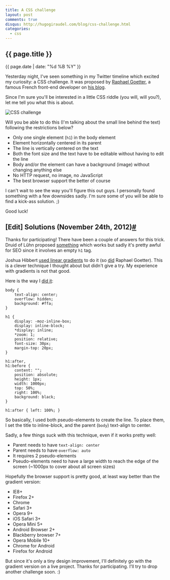 ```yaml
---
title: A CSS challenge
layout: post
comments: true
disqus: http://hugogiraudel.com/blog/css-challenge.html
categories: 
  - css
---
```

<section>
<h1>{{ page.title }}</h1>
<p class="date">{{ page.date | date: "%d %B %Y" }}</p>

<p>Yesterday night, I've seen something in my Twitter timeline which excited my curiosity: a CSS challenge. It was proposed by <a href="https://twitter.com/goetter">Raphael Goetter</a>, a famous French front-end developer on <a href="http://blog.goetter.fr/post/36084887039/tes-pas-cap-premiere-edition" title="CSS challenge on Raphael Goetter's blog">his blog</a>.</p>

<p>Since I'm sure you'll be interested in a little CSS riddle (you will, will you?), let me tell you what this is about.</p>

<img src="http://i.imgur.com/fZkkw.jpg" alt="CSS challenge">

<p>Will you be able to do this (I'm talking about the small line behind the text) following the restrictions below?</p>
<ul>
<li>Only one single element (<code>h1</code>) in the body element</li>
<li>Element horizontally centered in its parent</li>
<li>The line is vertically centered on the text</li>
<li>Both the font size and the text have to be editable without having to edit the line</li>
<li>Body and/or the element can have a background (image) without changing anything else</li>
<li>No HTTP request, no image, no JavaScript</li>
<li>The best browser support the better of course</li>
</ul>

<p>I can't wait to see the way you'll figure this out guys. I personally found something with a few downsides sadly. I'm sure some of you will be able to find a kick-ass solution. ;)</p>

<p>Good luck!</p>
</section>
<section id="solutions">
<h2>[Edit] Solutions (November 24th, 2012)<a href="#solutions" class="section-anchor">#</a></h2>

<p>Thanks for participating! There have been a couple of answers for this trick. Druid of Lûhn proposed <a href="http://codepen.io/Druid-of-Luhn/details/sclvk">something</a> which works but sadly it's pretty awful for SEO since it involves an empty <code>h1</code> tag.</p>

<p>Joshua Hibbert <a href="http://jsfiddle.net/joshnh/3PG8j/">used linear gradients</a> to do it (so <a href="http://codepen.io/raphaelgoetter/pen/dGxvL">did</a> Raphael Goetter). This is a clever technique I thought about but didn't give a try. My experience with gradients is not that good.</p>

<p>Here is the way I <a href="http://jsfiddle.net/HugoGiraudel/cyeGM/1/">did it</a>:</p>

<pre><code class="language-css">body {
	text-align: center;
	overflow: hidden;
	background: #ffa;
}

h1 {
	display: -moz-inline-box;
	display: inline-block;
	*display: inline;
	*zoom: 1;
	position: relative;
	font-size: 30px;
	margin-top: 20px;
}

h1:after,
h1:before {
	content: "";
	position: absolute;
	height: 1px;
	width: 1000px;
	top: 50%;
	right: 100%;
	background: black;
}

h1:after { left: 100%; }
</code></pre>

<p>So basically, I used both pseudo-elements to create the line. To place them, I set the title to inline-block, and the parent (<code>body</code>) text-align to center.</p>

<p>Sadly, a few things suck with this technique, even if it works pretty well:</p>
<ul>
<li>Parent needs to have <code>text-align: center</code></li>
<li>Parent needs to have <code>overflow: auto</code></li>
<li>It requires 2 pseudo-elements</li>
<li>Pseudo-elements need to have a large width to reach the edge of the screen (~1000px to cover about all screen sizes)</li>
</ul>

<p>Hopefully the browser support is pretty good, at least way better than the gradient version:</p>
<ul>
<li>IE8+</li>
<li>Firefox 2+</li>
<li>Chrome</li>
<li>Safari 3+</li>
<li>Opera 9+</li>
<li>iOS Safari 3+</li>
<li>Opera Mini 5+</li>
<li>Android Browser 2+</li>
<li>Blackberry browser 7+</li>
<li>Opera Mobile 10+</li>
<li>Chrome for Android</li>
<li>Firefox for Android</li>
</ul>

<p>But since it's only a tiny design improvement, I'll definitely go with the gradient version on a live project. Thanks for participating. I'll try to drop another challenge soon. :)</p>

</section>
